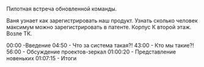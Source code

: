 Пилотная встреча обновленной команды.

Ваня узнает как зарегистрировать наш продукт. Узнать сколько человек максимум можно зарегистрировать в патенте. Корпус К второй этаж. Возле ТК.

00:00 -Введение 04:50 - Что за система такая?! 
43:00 - Кто мы такие?! 
56:00 - Обсуждение проектов-зеркал 
01:00:20 - Представление новеньких 
01:07:15 - Итоги